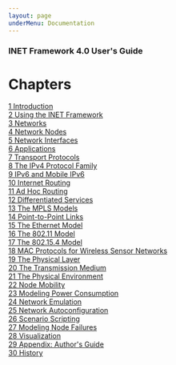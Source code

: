 ```yaml
---
layout: page
underMenu: Documentation
---
```



<h3>INET Framework 4.0 User's Guide</h3>


<h1>Chapters</h1>
<p>
<a href="chap1.html" class="toc">1 Introduction</a><br>
<a href="chap2.html" class="toc">2 Using the INET Framework</a><br>
<a href="chap3.html" class="toc">3 Networks</a><br>
<a href="chap4.html" class="toc">4 Network Nodes</a><br>
<a href="chap5.html" class="toc">5 Network Interfaces</a><br>
<a href="chap6.html" class="toc">6 Applications</a><br>
<a href="chap7.html" class="toc">7 Transport Protocols</a><br>
<a href="chap8.html" class="toc">8 The IPv4 Protocol Family</a><br>
<a href="chap9.html" class="toc">9 IPv6 and Mobile IPv6</a><br>
<a href="chap10.html" class="toc">10 Internet Routing</a><br>
<a href="chap11.html" class="toc">11 Ad Hoc Routing</a><br>
<a href="chap12.html" class="toc">12 Differentiated Services</a><br>
<a href="chap13.html" class="toc">13 The MPLS Models</a><br>
<a href="chap14.html" class="toc">14 Point-to-Point Links</a><br>
<a href="chap15.html" class="toc">15 The Ethernet Model</a><br>
<a href="chap16.html" class="toc">16 The 802.11 Model</a><br>
<a href="chap17.html" class="toc">17 The 802.15.4 Model</a><br>
<a href="chap18.html" class="toc">18 MAC Protocols for Wireless Sensor Networks</a><br>
<a href="chap19.html" class="toc">19 The Physical Layer</a><br>
<a href="chap20.html" class="toc">20 The Transmission Medium</a><br>
<a href="chap21.html" class="toc">21 The Physical Environment</a><br>
<a href="chap22.html" class="toc">22 Node Mobility</a><br>
<a href="chap23.html" class="toc">23 Modeling Power Consumption</a><br>
<a href="chap24.html" class="toc">24 Network Emulation</a><br>
<a href="chap25.html" class="toc">25 Network Autoconfiguration</a><br>
<a href="chap26.html" class="toc">26 Scenario Scripting</a><br>
<a href="chap27.html" class="toc">27 Modeling Node Failures</a><br>
<a href="chap28.html" class="toc">28 Visualization</a><br>
<a href="chap29.html" class="toc">29 Appendix: Author's Guide</a><br>
<a href="chap30.html" class="toc">30 History</a><br>
</p>
